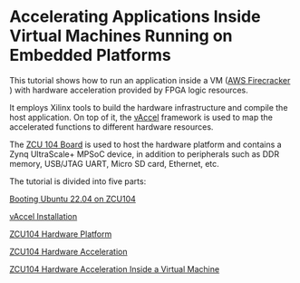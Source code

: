 # **Accelerating Applications Inside Virtual Machines Running on Embedded Platforms** 



This tutorial shows how to run an application inside a VM ([AWS Firecracker](https://firecracker-microvm.github.io/)
) with hardware acceleration provided by FPGA logic resources. 

It employs Xilinx tools to build the hardware infrastructure and compile the host application. On top of it, the [vAccel](https://vaccel.org/) framework is used to map the accelerated functions to different hardware resources.

The [ZCU 104 Board](https://www.xilinx.com/products/boards-and-kits/zcu104.html) is used to host the hardware platform and contains a Zynq UltraScale+ MPSoC device, in addition to peripherals such as DDR memory, USB/JTAG UART, Micro SD card, Ethernet, etc.



The tutorial is divided into five parts:




[Booting Ubuntu 22.04 on ZCU104](/boot)

[vAccel Installation](/vaccel_install)

[ZCU104 Hardware Platform](/zcu104_hw_platform)

[ZCU104 Hardware Acceleration](/zcu104_hw_acceleration)

[ZCU104 Hardware Acceleration Inside a Virtual Machine](/zcu104_vm_hw_accel)
